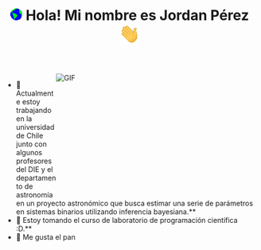 <h1 align="center">
  <img src="GIF/Earth.gif" width="24px">
  Hola! Mi nombre es Jordan Pérez
  <img src="GIF/Hi.gif" width="40px" />
</h1>

<br/>
<br/>

<img align="right" height="250" width="400" alt="GIF" src="https://camo.githubusercontent.com/86a3b6db470f1a0429f7355c08d1edabf3d2c804/68747470733a2f2f6d69726f2e6d656469756d2e636f6d2f6d61782f313336302f312a495247486d69477361313673746564517649615a66772e676966"/>

- 🔭 Actualmente estoy trabajando en la universidad de Chile junto con algunos profesores del DIE y el departamento de astronomía en un proyecto astronómico que busca estimar una serie de parámetros en sistemas binarios utilizando inferencia bayesiana.**
- 🌱 Estoy tomando el curso de laboratorio de programación cientifica :D.**
- 👯 Me gusta el pan

<br/>
<br/>


